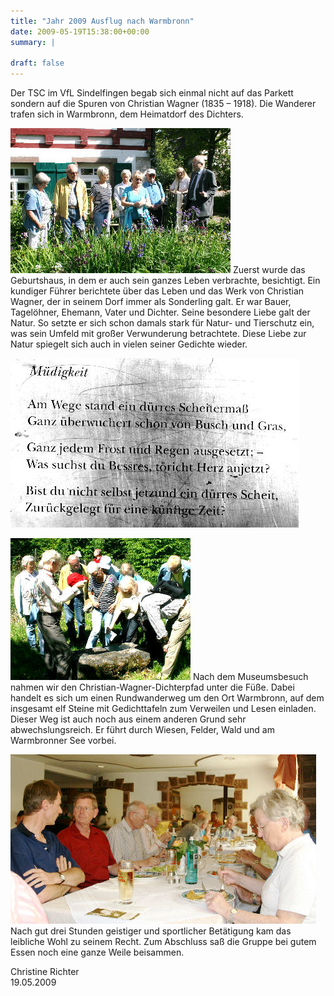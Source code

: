 ```yaml
---
title: "Jahr 2009 Ausflug nach Warmbronn"
date: 2009-05-19T15:38:00+00:00
summary: |
    
draft: false
---
```


Der TSC im VfL Sindelfingen begab sich einmal nicht auf das Parkett sondern auf die Spuren von Christian Wagner (1835 – 1918). Die Wanderer trafen sich in Warmbronn, dem Heimatdorf des Dichters.

![bild](k3184.jpg) Zuerst wurde das Geburtshaus, in dem er auch sein ganzes Leben verbrachte, besichtigt. Ein kundiger Führer berichtete über das Leben und das Werk von Christian Wagner, der in seinem Dorf immer als Sonderling galt. Er war Bauer, Tagelöhner, Ehemann, Vater und Dichter. Seine besondere Liebe galt der Natur. So setzte er sich schon damals stark für Natur- und Tierschutz ein, was sein Umfeld mit großer Verwunderung betrachtete. Diese Liebe zur Natur spiegelt sich auch in vielen seiner Gedichte wieder.

![Bild](k3194-1.jpg)

  
![bild](k3188a.jpg) Nach dem Museumsbesuch nahmen wir den Christian-Wagner-Dichterpfad unter die Füße. Dabei handelt es sich um einen Rundwanderweg um den Ort Warmbronn, auf dem insgesamt elf Steine mit Gedichttafeln zum Verweilen und Lesen einladen. Dieser Weg ist auch noch aus einem anderen Grund sehr abwechslungsreich. Er führt durch Wiesen, Felder, Wald und am Warmbronner See vorbei.

  
![bild](k3199-1.jpg) Nach gut drei Stunden geistiger und sportlicher Betätigung kam das leibliche Wohl zu seinem Recht. Zum Abschluss saß die Gruppe bei gutem Essen noch eine ganze Weile beisammen.

Christine Richter  
 19.05.2009


